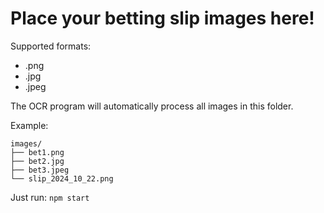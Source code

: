 # Place your betting slip images here!

Supported formats:

- .png
- .jpg
- .jpeg

The OCR program will automatically process all images in this folder.

Example:

```
images/
├── bet1.png
├── bet2.jpg
├── bet3.jpeg
└── slip_2024_10_22.png
```

Just run: `npm start`
